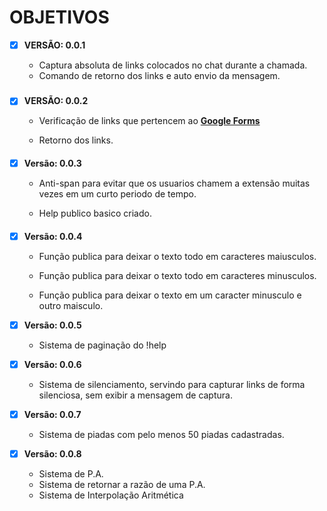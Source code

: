 # OBJETIVOS

- [x] **VERSÃO: 0.0.1**

  * Captura absoluta de links colocados no chat durante a chamada.
  * Comando de retorno dos links e auto envio da mensagem.
#####
- [x] **VERSÃO: 0.0.2**

  * Verificação de links que pertencem ao **[Google Forms](https://www.google.com/forms/)**

  * Retorno dos links.

####
- [x] **Versão: 0.0.3**

    * Anti-span para evitar que os usuarios chamem a extensão muitas vezes em um curto periodo de tempo.

    * Help publico basico criado.

####

- [x] **Versão: 0.0.4**

    * Função publica para deixar o texto todo em caracteres maiusculos.

    * Função publica para deixar o texto todo em caracteres minusculos.

    * Função publica para deixar o texto em um caracter minusculo e outro maisculo.

- [x] **Versão: 0.0.5**

  * Sistema de paginação do !help

- [x] **Versão: 0.0.6**

  * Sistema de silenciamento, servindo para capturar links de forma silenciosa, sem exibir a mensagem de captura.

- [x] **Versão: 0.0.7**

  * Sistema de piadas com pelo menos 50 piadas cadastradas.

- [x] **Versão: 0.0.8**
  * Sistema de P.A.
  * Sistema de retornar a razão de uma P.A.
  * Sistema de Interpolação Aritmética